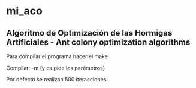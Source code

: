 # mi_aco

Algoritmo de Optimización de las Hormigas Artificiales - Ant colony optimization algorithms
---
Para compilar el programa hacer el make

Compilar: -m (y os pide los parámetros)

Por defecto se realizan 500 iteracciones
